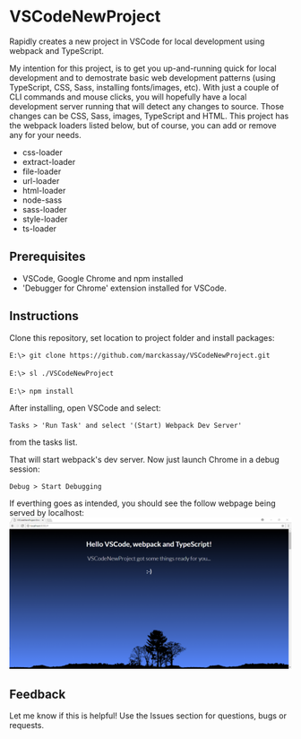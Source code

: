# VSCodeNewProject
Rapidly creates a new project in VSCode for local development using webpack and TypeScript.  

My intention for this project, is to get you up-and-running quick for local development and to demostrate basic web development patterns (using TypeScript, CSS, Sass, installing fonts/images, etc).  With just a couple of CLI commands and mouse clicks, you will hopefully have a local development server running that will detect any changes to source.  Those changes can be CSS, Sass, images, TypeScript and HTML.  This project has the webpack loaders listed below, but of course, you can add or remove any for your needs.
* css-loader
* extract-loader
* file-loader
* url-loader
* html-loader
* node-sass
* sass-loader
* style-loader
* ts-loader

## Prerequisites
* VSCode, Google Chrome and npm installed
* 'Debugger for Chrome' extension installed for VSCode.

## Instructions
Clone this repository, set location to project folder and install packages:
```
E:\> git clone https://github.com/marckassay/VSCodeNewProject.git

E:\> sl ./VSCodeNewProject

E:\> npm install
```

After installing, open VSCode and select:

    Tasks > 'Run Task' and select '(Start) Webpack Dev Server' 
from the tasks list.

That will start webpack's dev server.  Now just launch Chrome in a debug session:

    Debug > Start Debugging

If everthing goes as intended, you should see the follow webpage being served by localhost:
![Welcome webpage](welcome-screenshot.png)

## Feedback
Let me know if this is helpful!  Use the Issues section for questions, bugs or requests.